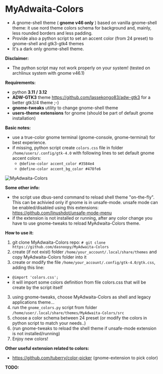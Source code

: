 # MyAdwaita-Colors

- A gnome-shell theme ( **gnome v46 only** ) based on vanilla gnome-shell theme: it use nord theme colors schema for background and, mainly, less rounded borders and less padding.
- Provide also a python script to set an accent color (from 24 preset) to gnome-shell and gtk3-gtk4 themes 
- It's a dark only gnome-shell theme. 

**Disclaimer:**
- The python script may not work properly on your system! (tested on archlinux system with gnome v46.1)

**Requirements:**
- python **3.11 / 3.12**
- **ADW-GTK3** theme https://github.com/lassekongo83/adw-gtk3 for a better gtk3/4 theme ;-)
- **gnome-tweaks** utility to change gnome-shell theme
- **users-theme extensions** for gnome (should be part of default gnome installation)

**Basic notes:**
- use a true-color gnome terminal (gnome-console, gnome-terminal) for best experience.
- if missing, python script create `colors.css` file in folder `/home/users/.config/gtk-4.0` with following lines to set default gnome accent colors:
  -   `@define-color accent_color #3584e4`
  -   `@define-color accent_bg_color #478fe6`

![MyAdwaita-Colors](https://raw.github.com/dasnoopy/MyAdwaita-Colors/main/screenshot/MyAdwaita-Colors.png)

**Some other info:**
 - the script use dbus-send command to reload shell theme "on-the-fly". This can be achivied only if gnome is in unsafe-mode.
   unsafe mode can be enabled/disabled using this extensions: https://github.com/linushdot/unsafe-mode-menu
 - if the extension is not installed or running, after any color change you have to use gnome-tweaks to reload MyAdwaita-Colors theme.

**How to use it:** 
1) git clone MyAdwaita-Colors repo:	`# git clone https://github.com/dasnoopy/MyAdwaita-Colors`
2) create (if not exist) folder `/home/your_account/.local/share/themes` and copy MyAdwaita-Colors folder into it
3) create or modify the file `/home/your_account/.config/gtk-4.0/gtk.css`, adding this line: 
  -   `@import 'colors.css';`
  -   it will import some colors definition from file colors.css that will be create by the script itself

3) using gnome-tweaks, choose MyAdwaita-Colors as shell and legacy applications theme...
4) run the `gnome_colors.py` script from folder `/home/user/.local/share/themes/MyAdwaita-Colors/src`
5) choose a color schema between 24 preset (or modify the colors in python script to match your needs..)
6) (run gnome-tweaks to reload the shell theme if unsafe-mode extension is not installed/running)
7) Enjoy new colors!

**Other useful extension related to colors:**
- https://github.com/tuberry/color-picker (gnome-extension to pick color)

 **TODO:**



